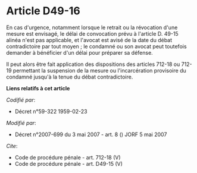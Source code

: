 # Article D49-16

En cas d'urgence, notamment lorsque le retrait ou la révocation d'une mesure est envisagé, le délai de convocation prévu à
l'article D. 49-15 alinéa n'est pas applicable, et l'avocat est avisé de la date du débat contradictoire par tout moyen ; le
condamné ou son avocat peut toutefois demander à bénéficier d'un délai pour préparer sa défense. 

Il peut alors être fait application des dispositions des articles 712-18 ou 712-19 permettant la suspension de la mesure ou
l'incarcération provisoire du condamné jusqu'à la tenue du débat contradictoire.

**Liens relatifs à cet article**

_Codifié par_:

  - Décret n°59-322 1959-02-23

_Modifié par_:

  - Décret n°2007-699 du 3 mai 2007 - art. 8 () JORF 5 mai 2007

_Cite_:

  - Code de procédure pénale - art. 712-18 (V)
  - Code de procédure pénale - art. D49-15 (V)
